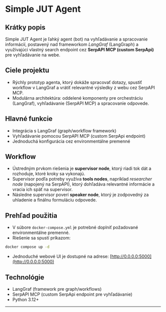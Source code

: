 # Simple JUT Agent

Krátky popis
------------
Simple JUT Agent je ľahký agent (bot) na vyhľadávanie a spracovanie informácií, postavený nad frameworkom *LangGraf* (LangGraph) a využívajúci vlastný search endpoint cez **SerpAPI MCP (custom SerpApi)** pre vyhľadávanie na webe.

Ciele projektu
--------------
- Rýchly prototyp agenta, ktorý dokáže spracovať dotazy, spustiť workflow v LangGraf a vrátiť relevantné výsledky z webu cez SerpAPI MCP.
- Modulárna architektúra: oddelené komponenty pre orchestráciu (LangGraf), vyhľadávanie (SerpAPI MCP) a spracovanie odpovede.

Hlavné funkcie
--------------
- Integrácia s LangGraf (graph/workflow framework)
- Vyhľadávanie pomocou SerpAPI MCP (custom SerpApi endpoint)
- Jednoduchá konfigurácia cez environmentálne premenné

Workflow
--------
- Ústredným prvkom riešenia je **supervisor node**, ktorý riadi tok dát a rozhoduje, ktoré kroky sa vykonajú.
- Supervisor podľa potreby využíva **tools nodes**, napríklad *researcher node* (napojený na SerpAPI), ktorý dohľadáva relevantné informácie a vracia ich späť na supervisor.
- Následne supervisor poverí **speaker node**, ktorý je zodpovedný za uhladenie a finálnu formuláciu odpovede.

Prehľad použitia
----------------
- V súbore `docker-compose.yml` je potrebné doplniť požadované environmentálne premenné.
- Riešenie sa spustí príkazom:

```bash
docker compose up -d
```

- Jednoduché webové UI je dostupné na adrese: [http://0.0.0.0:5000](http://0.0.0.0:5000)

Technológie
-----------
- LangGraf (framework pre graph/workflows)
- SerpAPI MCP (custom SerpApi endpoint pre vyhľadávanie)
- Python 3.12+

---